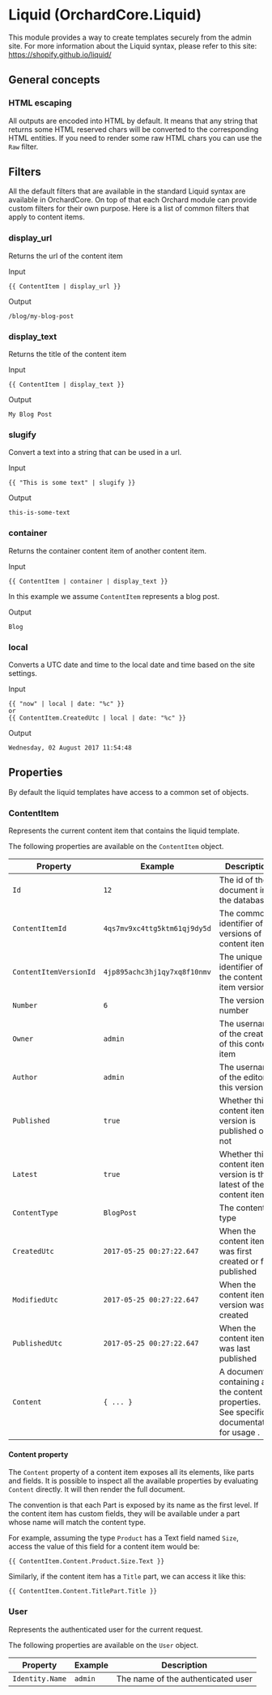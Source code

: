 # Liquid (OrchardCore.Liquid)

This module provides a way to create templates securely from the admin site.
For more information about the Liquid syntax, please refer to this site: https://shopify.github.io/liquid/

## General concepts

### HTML escaping

All outputs are encoded into HTML by default. It means that any string that returns some HTML reserved chars will
be converted to the corresponding HTML entities. If you need to render some raw HTML chars you can use the `Raw` filter.

## Filters

All the default filters that are available in the standard Liquid syntax are available in OrchardCore. On top of that each Orchard module can
provide custom filters for their own purpose. Here is a list of common filters that apply to content items.

### display_url

Returns the url of the content item

Input
```
{{ ContentItem | display_url }}
```

Output
```
/blog/my-blog-post
```

### display_text

Returns the title of the content item

Input
```
{{ ContentItem | display_text }}
```

Output
```
My Blog Post
```

### slugify

Convert a text into a string that can be used in a url.

Input
```
{{ "This is some text" | slugify }}
```

Output
```
this-is-some-text
```

### container

Returns the container content item of another content item.


Input
```
{{ ContentItem | container | display_text }}
```
In this example we assume `ContentItem` represents a blog post.

Output
```
Blog
```

### local

Converts a UTC date and time to the local date and time based on the site settings.

Input
```
{{ "now" | local | date: "%c" }}
or
{{ ContentItem.CreatedUtc | local | date: "%c" }}
```

Output
```
Wednesday, 02 August 2017 11:54:48
```

## Properties

By default the liquid templates have access to a common set of objects.

### ContentItem

Represents the current content item that contains the liquid template.

The following properties are available on the `ContentItem` object.

| Property | Example | Description |
| --------- | ---- |------------ |
| `Id` | `12` | The id of the document in the database |
| `ContentItemId` | `4qs7mv9xc4ttg5ktm61qj9dy5d` | The common identifier of all versions of the content item |
| `ContentItemVersionId` | `4jp895achc3hj1qy7xq8f10nmv` | The unique identifier of the content item version |
| `Number` | `6` | The version number |
| `Owner` | `admin` | The username of the creator of this content item |
| `Author` | `admin` | The username of the editor of this version |
| `Published` | `true` | Whether this content item version is published or not |
| `Latest` | `true` | Whether this content item version is the latest of the content item |
| `ContentType` | `BlogPost` | The content type |
| `CreatedUtc` | `2017-05-25 00:27:22.647` | When the content item was first created or first published |
| `ModifiedUtc` | `2017-05-25 00:27:22.647` | When the content item version was created |
| `PublishedUtc` | `2017-05-25 00:27:22.647` | When the content item was last published |
| `Content` | `{ ... }` | A document containing all the content properties. See specific documentation for usage .|

#### Content property

The `Content` property of a content item exposes all its elements, like parts and fields. It is possible to
inspect all the available properties by evaluating `Content` directly. It will then render the full document.

The convention is that each Part is exposed by its name as the first level.
If the content item has custom fields, they will be available under a part whose name will match the content type.

For example, assuming the type `Product` has a Text field named `Size`, access the value of this field for a 
content item would be:

```
{{ ContentItem.Content.Product.Size.Text }}
```

Similarly, if the content item has a `Title` part, we can access it like this:

```
{{ ContentItem.Content.TitlePart.Title }}
```

### User

Represents the authenticated user for the current request.

The following properties are available on the `User` object.

| Property | Example | Description |
| --------- | ---- |------------ |
| `Identity.Name` | `admin` | The name of the authenticated user |
